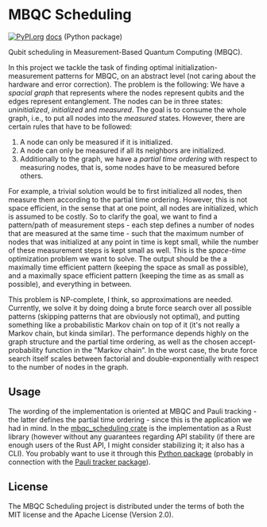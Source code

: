 # MBQC Scheduling

[![PyPI.org](https://img.shields.io/pypi/v/mbqc-scheduling.svg)](https://pypi.org/project/mbqc-scheduling/)
[docs](https://taeruh.github.io/mbqc_scheduling/)
(Python package)

Qubit scheduling in Measurement-Based Quantum Computing (MBQC).

In this project we tackle the task of finding optimal initialization-measurement patterns
for MBQC, on an abstract level (not caring about the hardware and error correction). The
problem is the following: We have a *spacial graph* that represents where the nodes
represent qubits and the edges represent entanglement. The nodes can be in three states:
*uninitialized*, *initialized* and *measured*. The goal is to consume the whole graph,
i.e., to put all nodes into the *measured* states. However, there are certain rules that
have to be followed:
1. A node can only be measured if it is initialized.
2. A node can only be measured if all its neighbors are initialized.
3. Additionally to the graph, we have a *partial time ordering* with respect to measuring
   nodes, that is, some nodes have to be measured before others.

For example, a trivial solution would be to first initialized all nodes, then measure them
according to the partial time ordering. However, this is not space efficient, in the sense
that at one point, all nodes are initialized, which is  assumed to be costly. So to
clarify the goal, we want to find a pattern/path of measurement steps - each step defines
a number of nodes that are measured at the same time - such that the maximum number of
nodes that was initialized at any point in time is kept small, while the number of these
measurement steps is kept small as well. This is the *space-time* optimization problem we
want to solve. The output should be the a maximally time efficient pattern (keeping the
space as small as possible), and a maximally space efficient pattern (keeping the time as
as small as possible), and everything in between.

This problem is NP-complete, I think, so approximations are needed. Currently, we solve it
by doing doing a brute force search over all possible patterns (skipping patterns that are
obviously not optimal), and putting something like a probabilistic Markov chain on top of
it (it's not really a Markov chain, but kinda similar). The performance depends highly on
the graph structure and the partial time ordering, as well as the chosen
accept-probability function in the "Markov chain". In the worst case, the brute force
search itself scales between factorial and double-exponentially with respect to the number
of nodes in the graph.

## Usage

The wording of the implementation is oriented at MBQC and Pauli tracking - the latter
defines the partial time ordering - since this is the application we had in mind. In the
[mbqc_scheduling crate] is the implementation as a Rust library (however without any
guarantees regarding API stability (if there are enough users of the Rust API, I might
consider stabilizing it; it also has a CLI). You probably want to use it through this
[Python package] (probably in connection with the [Pauli tracker package]).

[mbqc_scheduling crate]: https://github.com/taeruh/mbqc_scheduling/tree/main/mbqc_scheduling
[Python package]: https://github.com/taeruh/mbqc_scheduling/tree/main/pauli_tracker/python_lib#readme
[Pauli tracker package]: https://github.com/taeruh/pauli_tracker/tree/main/python_lib#readme

## License

The MBQC Scheduling project is distributed under the terms of both the MIT license and the
Apache License (Version 2.0).
